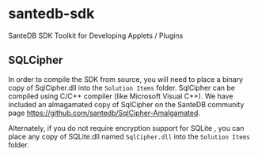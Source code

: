 # santedb-sdk
SanteDB SDK Toolkit for Developing Applets / Plugins

## SQLCipher

In order to compile the SDK from source, you will need to place a binary copy of SqlCipher.dll into the `Solution Items` folder. SqlCipher can be compiled using C/C++ compiler (like Microsoft Visual C++). We have included an almagamated copy of SqlCipher on the SanteDB community page https://github.com/santedb/SqlCipher-Amalgamated. 

Alternately, if you do not require encryption support for SQLite , you can place any copy of SQLite.dll named `SqlCipher.dll` into the `Solution Items` folder.

